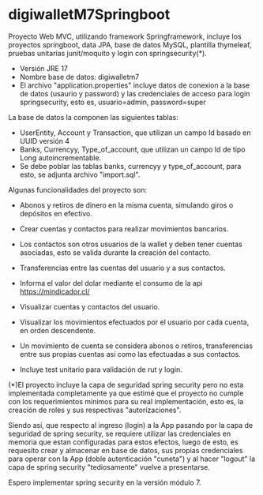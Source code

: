 # digiwalletM7Springboot

Proyecto Web MVC, utilizando framework Springframework, incluye los proyectos springboot, data JPA, base de datos MySQL, plantilla thymeleaf, pruebas unitarias junit/moquito y login con springsecurity(*).

- Versión JRE 17
- Nombre base de datos: digiwalletm7
- El archivo "application.properties" incluye datos de conexion a la base de datos (usaurio y password) y las credenciales de acceso para login springsecurity, esto es, usuario=admin, password=super

La base de datos la componen las siguientes tablas: 

- UserEntity, Account y Transaction, que utilizan un campo Id basado en UUID versión 4
- Banks, Currencyy, Type_of_account, que utilizan un campo Id de tipo Long autoincrementable.
- Se debe poblar las tablas banks, currencyy y type_of_account, para esto, se adjunta archivo "import.sql".

Algunas funcionalidades del proyecto son:

* Abonos y retiros de dinero en la misma cuenta, simulando giros o depósitos en efectivo.

* Crear cuentas y contactos para realizar movimientos bancarios.

* Los contactos son otros usuarios de la wallet y deben tener cuentas asociadas, esto se valida durante la creación del contacto.

* Transferencias entre las cuentas del usuario y a sus contactos. 

* Informa el valor del dolar mediante el consumo de la api https://mindicador.cl/

* Visualizar cuentas y contactos del usuario.

* Visualizar los movimientos efectuados por el usuario por cada cuenta, en orden descendente.

* Un movimiento de cuenta se considera abonos o retiros, transferencias entre sus propias cuentas así como las efectuadas a sus contactos.

* Incluye test unitario para validación de rut y login. 

(*)El proyecto incluye la capa de seguridad spring security pero no esta implementada completamente ya que estimé que el proyecto no cumple con los requerimientos mínimos para su real implementación, esto es, la creación de roles y sus respectivas "autorizaciones". 

Siendo así, que respecto al ingreso (login) a la App pasando por la capa de seguridad de spring security, se requiere utilizar las credenciales en memoria que estan configuradas para estos efectos, luego de esto, es requesito crear y almacenar en base de datos, sus propias credenciales para operar con la App (doble autenticación "cuneta") y al hacer "logout" la capa de spring security "tediosamente" vuelve a presentarse.

Espero implementar spring security en la versión módulo 7.
